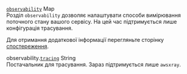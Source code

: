 <div class="separator"></div>

<a id="observability" href="#observability" class="field">`observability`</a> <span class="type">Map</span>  
Розділ `observability` дозволяє налаштувати способи вимірювання поточного стану вашого сервісу. На цей час підтримується лише конфігурація трасування.

Для отримання додаткової інформації перегляньте сторінку [спостереження](../../developing/observability/).

<span class="parent-field">observability.</span><a id="observability-tracing" href="#observability-tracing" class="field">`tracing`</a> <span class="type">String</span>  
Постачальник для трасування. Зараз підтримується лише `awsxray`.
